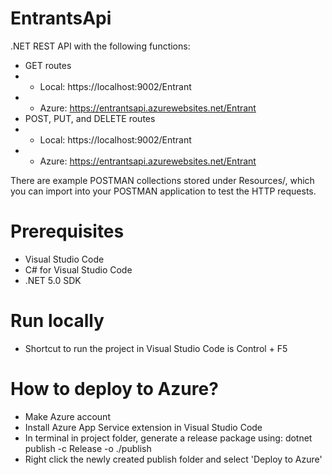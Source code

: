 # EntrantsApi
.NET REST API with the following functions:

- GET routes
- - Local: https://localhost:9002/Entrant
- - Azure: https://entrantsapi.azurewebsites.net/Entrant
- POST, PUT, and DELETE routes
- - Local: https://localhost:9002/Entrant
- - Azure: https://entrantsapi.azurewebsites.net/Entrant

There are example POSTMAN collections stored under Resources/, which you can import into your POSTMAN application to test the HTTP requests.

# Prerequisites 

- Visual Studio Code
- C# for Visual Studio Code
- .NET 5.0 SDK

# Run locally

- Shortcut to run the project in Visual Studio Code is Control + F5

# How to deploy to Azure?

- Make Azure account
- Install Azure App Service extension in Visual Studio Code
- In terminal in project folder, generate a release package using: dotnet publish -c Release -o ./publish
- Right click the newly created publish folder and select 'Deploy to Azure'
